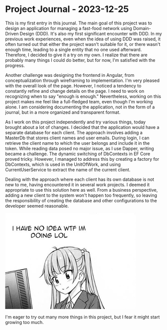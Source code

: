 # Project Journal - 2023-12-25

This is my first entry in this journal. The main goal of this project was to design an application for managing a fast-food network using Domain-Driven Design (DDD). It's also my first significant encounter with DDD. In my previous work experiences, even when the idea of using DDD was raised, it often turned out that either the project wasn't suitable for it, or there wasn't enough time, leading to a single entity that no one used afterward. Therefore, I decided to give it a try on my own. I realize that there are probably many things I could do better, but for now, I'm satisfied with the progress.

Another challenge was designing the frontend in Angular, from conceptualization through wireframing to implementation. I'm very pleased with the overall look of the page. However, I noticed a tendency to constantly refine and change details on the page. I need to work on recognizing when to say "enough is enough." Nevertheless, working on this project makes me feel like a full-fledged team, even though I'm working alone. I am considering documenting the application, not in the form of a journal, but in a more organized and transparent format.

As I work on this project independently and try various things, today brought about a lot of changes. I decided that the application would have a separate database for each client. The approach involves adding a MasterDb that stores client names and user emails. During login, I can retrieve the client name to which the user belongs and include it in the token. While reading data posed no major issue, as I use Dapper, writing became a challenge. The dynamic switching of DbContexts in EF Core proved tricky. However, I managed to address this by creating a factory for DbContexts, which is used in the UnitOfWork, and using CurrentUserService to extract the name of the current client.

Dealing with the approach where each client has its own database is not new to me, having encountered it in several work projects. I deemed it appropriate to use this solution here as well. From a business perspective, adding a new client to the system won't happen too frequently, so leaving the responsibility of creating the database and other configurations to the developer seemed reasonable.

![No idea](./imgs/no_idea.jpg)

I'm eager to try out many more things in this project, but I fear it might start growing too much.
